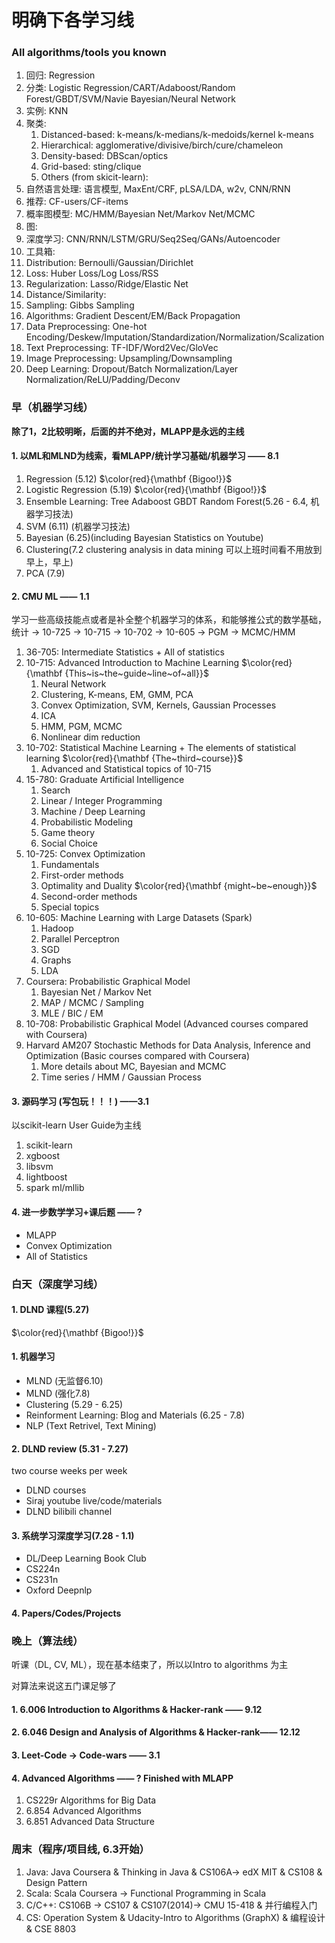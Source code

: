 # 明确下各学习线

### All algorithms/tools you known

1. 回归: Regression
2. 分类: Logistic Regression/CART/Adaboost/Random Forest/GBDT/SVM/Navie Bayesian/Neural Network
3. 实例: KNN
4. 聚类: 
   1. Distanced-based: k-means/k-medians/k-medoids/kernel k-means
   2. Hierarchical: agglomerative/divisive/birch/cure/chameleon
   3. Density-based: DBScan/optics
   4. Grid-based: sting/clique
   5. Others (from skicit-learn):
5. 自然语言处理: 语言模型, MaxEnt/CRF, pLSA/LDA, w2v, CNN/RNN
6. 推荐: CF-users/CF-items
7. 概率图模型: MC/HMM/Bayesian Net/Markov Net/MCMC
8. 图:
9. 深度学习: CNN/RNN/LSTM/GRU/Seq2Seq/GANs/Autoencoder
10. 工具箱:
  1. Distribution: Bernoulli/Gaussian/Dirichlet
  2. Loss: Huber Loss/Log Loss/RSS
  3. Regularization: Lasso/Ridge/Elastic Net
  4. Distance/Similarity:
  5. Sampling: Gibbs Sampling
  6. Algorithms: Gradient Descent/EM/Back Propagation
  7. Data Preprocessing: One-hot Encoding/Deskew/Imputation/Standardization/Normalization/Scalization
  8. Text Preprocessing: TF-IDF/Word2Vec/GloVec
  9. Image Preprocessing: Upsampling/Downsampling
  10. Deep Learning: Dropout/Batch Normalization/Layer Normalization/ReLU/Padding/Deconv

### 早（机器学习线）

**除了1，2比较明晰，后面的并不绝对，MLAPP是永远的主线**

#### 1. 以ML和MLND为线索，看MLAPP/统计学习基础/机器学习 —— 8.1

1. Regression (5.12) $\color{red}{\mathbf {Bigoo!}}$
2. Logistic Regression (5.19) $\color{red}{\mathbf {Bigoo!}}$
3. Ensemble Learning: Tree Adaboost GBDT Random Forest(5.26 - 6.4, 机器学习技法)
4. SVM (6.11) (机器学习技法)
5. Bayesian (6.25)(including Bayesian Statistics on Youtube)
6. Clustering(7.2 clustering analysis in data mining 可以上班时间看不用放到早上，早上)
7. PCA (7.9)

#### 2. CMU ML —— 1.1

学习一些高级技能点或者是补全整个机器学习的体系，和能够推公式的数学基础，统计 -> 10-725 -> 10-715 -> 10-702  -> 10-605 -> PGM -> MCMC/HMM

1. 36-705: Intermediate Statistics + All of statistics
2. 10-715: Advanced Introduction to Machine Learning $\color{red}{\mathbf {This~is~the~guide~line~of~all}}$
   1. Neural Network
   2. Clustering, K-means, EM, GMM, PCA
   3. Convex Optimization, SVM, Kernels, Gaussian Processes
   4. ICA
   5. HMM, PGM, MCMC
   6. Nonlinear dim reduction
3. 10-702: Statistical Machine Learning + The elements of statistical learning $\color{red}{\mathbf {The~third~course}}$
   1. Advanced and Statistical topics of 10-715
4. 15-780: Graduate Artificial Intelligence
   1. Search
   2. Linear / Integer Programming
   3. Machine / Deep Learning
   4. Probabilistic Modeling
   5. Game theory
   6. Social Choice
5. 10-725: Convex Optimization
   1. Fundamentals
   2. First-order methods
   3. Optimality and Duality $\color{red}{\mathbf {might~be~enough}}$
   4. Second-order methods
   5. Special topics
6. 10-605: Machine Learning with Large Datasets (Spark)
   1. Hadoop
   2. Parallel Perceptron
   3. SGD
   4. Graphs
   5. LDA
7. Coursera: Probabilistic Graphical Model
   1. Bayesian Net / Markov Net
   2. MAP / MCMC / Sampling
   3. MLE / BIC / EM 
8. 10-708: Probabilistic Graphical Model (Advanced courses compared with Coursera)
9. Harvard AM207 Stochastic Methods for Data Analysis, Inference and Optimization (Basic courses compared with Coursera)
   1. More details about MC, Bayesian and MCMC
   2. Time series / HMM / Gaussian Process

#### 3. 源码学习 (写包玩！！！) ——3.1

以scikit-learn User Guide为主线

1. scikit-learn
2. xgboost
3. libsvm
4. lightboost
5. spark ml/mllib

#### 4. 进一步数学学习+课后题 —— ?

* MLAPP
* Convex Optimization
* All of Statistics

### 白天（深度学习线）

#### 1. DLND 课程(5.27) 

$\color{red}{\mathbf {Bigoo!}}$

#### 1. 机器学习

* MLND (无监督6.10)
* MLND (强化7.8)
* Clustering (5.29 - 6.25)
* Reinforment Learning: Blog and Materials (6.25 - 7.8)
* NLP (Text Retrivel, Text Mining)

#### 2. DLND review (5.31 - 7.27)

two course weeks per week

* DLND courses
* Siraj youtube live/code/materials
* DLND bilibili channel

#### 3. 系统学习深度学习(7.28 - 1.1)

* DL/Deep Learning Book Club
* CS224n
* CS231n
* Oxford Deepnlp

#### 4. Papers/Codes/Projects

### 晚上（算法线）

听课（DL, CV, ML），现在基本结束了，所以以Intro to algorithms 为主

对算法来说这五门课足够了

#### 1. 6.006 Introduction  to Algorithms & Hacker-rank —— 9.12

#### 2. 6.046 Design and Analysis of Algorithms & Hacker-rank—— 12.12

#### 3. Leet-Code -> Code-wars —— 3.1

#### 4. Advanced Algorithms —— ? Finished with MLAPP

1. CS229r Algorithms for Big Data
2. 6.854 Advanced Algorithms
3. 6.851 Advanced Data Structure

### 周末（程序/项目线, 6.3开始）

1. Java: Java Coursera & Thinking in Java & CS106A-> edX MIT & CS108 & Design Pattern
2. Scala: Scala Coursera -> Functional Programming in Scala
3. C/C++: CS106B -> CS107 & CS107(2014)-> CMU 15-418 & 并行编程入门
4. CS: Operation System & Udacity-Intro to Algorithms (GraphX) & 编程设计 & CSE 8803





